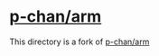 # [p-chan/arm](https://github.com/p-chan/arm)

This directory is a fork of [p-chan/arm](https://github.com/p-chan/arm)
